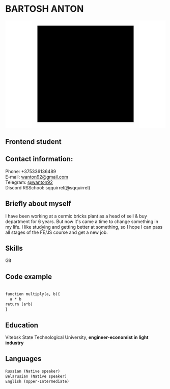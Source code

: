 # BARTOSH ANTON

![](css/img/1642759628_5-phonoteka-org-p-chernii-kvadratnii-fon-5.jpg)

## Frontend student

## Contact information:
Phone: +375336136489  
E-mail: <wanton92@gmail.com>  
Telegram: [@wanton92](https://t.me/wanton92)  
Discord RSSchool: sqquirrel(@sqquirrel)

## Briefly about myself
 I have been working at a cermic bricks plant as a head of sell & buy department for 6 years. But now it's came a time to change something in my life. I like studying and getting better at something, so I hope I can pass all stages of the FE/JS course and get a new job.

## Skills
Git

## Code example
```

function multiply(a, b){
  a * b
return (a*b)
}
```

## Education
Vitebsk State Technological University, **engineer-economist in light industry**

## Languages
    Russian (Native speaker)
    Belarusian (Native speaker)
    English (Upper-Intermediate)